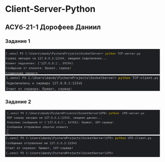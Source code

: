 ﻿# Client-Server-Python
## АСУб-21-1 Дорофеев Даниил

### Задание 1
![](images/TCP_server.png)
![](images/TCP_clinet.png)

### Задание 2
![](images/UDP-server.png)
![](images/UDP-client.png)

